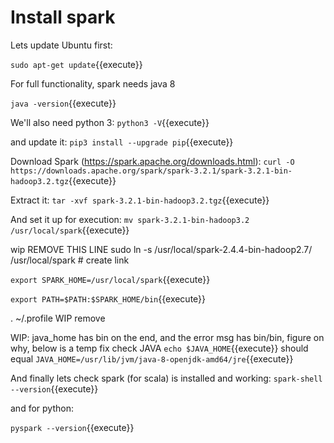 # Install spark

Lets update Ubuntu first:

`sudo apt-get update`{{execute}}

For full functionality, spark needs java 8

`java -version`{{execute}}

We'll also need python 3:
`python3 -V`{{execute}}

and update it:
`pip3 install --upgrade pip`{{execute}}


Download Spark (https://spark.apache.org/downloads.html):
`curl -O https://downloads.apache.org/spark/spark-3.2.1/spark-3.2.1-bin-hadoop3.2.tgz`{{execute}}


Extract it:
`tar -xvf spark-3.2.1-bin-hadoop3.2.tgz`{{execute}}

And set it up for execution:
`mv spark-3.2.1-bin-hadoop3.2  /usr/local/spark`{{execute}} 

wip REMOVE THIS LINE sudo ln -s /usr/local/spark-2.4.4-bin-hadoop2.7/ /usr/local/spark   # create link

`export SPARK_HOME=/usr/local/spark`{{execute}}

`export PATH=$PATH:$SPARK_HOME/bin`{{execute}}

. ~/.profile  WIP remove

WIP: java_home has bin on the end, and the error msg has bin/bin, figure on why, below is  a temp fix
check JAVA
`echo $JAVA_HOME`{{execute}}
should equal
`JAVA_HOME=/usr/lib/jvm/java-8-openjdk-amd64/jre`{{execute}}

And finally lets check spark (for scala) is installed and working:
`spark-shell --version`{{execute}} 

and for python:


`pyspark --version`{{execute}}



